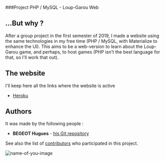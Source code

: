 ###Project PHP / MySQL - Loup-Garou Web

## ...But why ?

After a group project in the first semester of 2019, I made a website using the same technologies in my free time (PHP / MySQL, with Materialize to enhance the UI).
This aims to be a web-version to learn about the Loup-Garou game, and perhaps, to host games (PHP isn't the best language for that, so I'll work that out).


## The website

I'll keep here all the links where the website is active
* [Heroku](loup-garou-web.herokuapp.com)


## Authors

It was made by the following people :
* **BEGEOT Hugues** - [his Git repository](https://github.com/opsilonn)

See also the list of [contributors](https://github.com/opsilonn/loup-garou-web-symfony/graphs/contributors) who participated in this project.

![name-of-you-image](https://github.com/opsilonn/loup-garou-web-symfony/blob/master/source.jpg)
